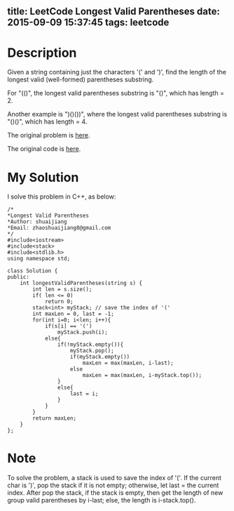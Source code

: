 title: LeetCode Longest Valid Parentheses
date: 2015-09-09 15:37:45
tags: leetcode
---

# Description
Given a string containing just the characters '(' and ')', find the length of the longest valid (well-formed) parentheses substring.

For "(()", the longest valid parentheses substring is "()", which has length = 2.

Another example is ")()())", where the longest valid parentheses substring is "()()", which has length = 4.

The original problem is [here](https://leetcode.com/problems/longest-valid-parentheses/ "Problem").

The original code is [here](https://github.com/shuaijiang/LeetCode/blob/master/LongestValidParentheses.cpp "Code").
<!--more-->

# My Solution
I solve this problem in C++, as below:

	/*
	*Longest Valid Parentheses 
	*Author: shuaijiang
	*Email: zhaoshuaijiang8@gmail.com
	*/
	#include<iostream>
	#include<stack>
	#include<stdlib.h>
	using namespace std;
	
	class Solution {
	public:
	    int longestValidParentheses(string s) {
	        int len = s.size();
	        if( len <= 0)
	        	return 0;
	        stack<int> myStack; // save the index of '('
	        int maxLen = 0, last = -1;
	        for(int i=0; i<len; i++){
	        	if(s[i] == '(')
					myStack.push(i);
				else{
					if(!myStack.empty()){
						myStack.pop();
						if(myStack.empty())
							maxLen = max(maxLen, i-last);
						else
							maxLen = max(maxLen, i-myStack.top());
					}
					else{
						last = i;
					}
				}
	        }
	        return maxLen;
	    }
	};

# Note
To solve the problem, a stack is used to save the index of '('. If the current char is ')', pop the stack if it is not empty; otherwise, let last = the current index. After pop the stack, if the stack is empty, then get the length of new group valid parentheses by i-last; else, the length is i-stack.top(). 
